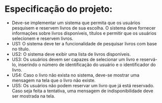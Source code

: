 # Especificação do projeto:
- Deve-se implementar um sistema que permita que os usuários pesquisem e
reservem livros de sua escolha. O sistema deve fornecer informações sobre
livros disponíveis, títulos e permitir que os usuários selecionem e reservem
livros.
- US1: O sistema deve ter a funcionalidade de pesquisar livros com base no
título.
- US2: O sistema deve exibir uma lista de livros disponíveis.
- US3: Os usuários devem ser capazes de selecionar um livro e reservá-lo,
inserindo o número de identificação do usuário e o identificador do livro.
- US4: Caso o livro não exista no sistema, deve-se mostrar uma mensagem na
tela que o livro não existe.
- US5: Os usuários não podem reservar um livro que já está reservado. Caso
seja feita a tentativa, uma mensagem de indisponibilidade deve ser mostrada
na tela.
